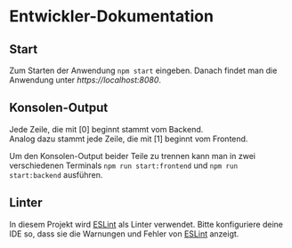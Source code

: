 # Entwickler-Dokumentation

## Start
Zum Starten der Anwendung `npm start` eingeben. Danach findet man die Anwendung
unter *https://localhost:8080*.<br>

## Konsolen-Output
Jede Zeile, die mit [0] beginnt stammt vom Backend.<br>
Analog dazu stammt jede Zeile, die mit [1] beginnt vom Frontend.

Um den Konsolen-Output beider Teile zu trennen kann man in zwei verschiedenen 
Terminals `npm run start:frontend` und `npm run start:backend` ausführen.

## Linter
In diesem Projekt wird [ESLint](https://eslint.org/) als Linter verwendet. 
Bitte konfiguriere deine IDE so, dass sie die Warnungen und Fehler von 
[ESLint](https://eslint.org/) anzeigt.
